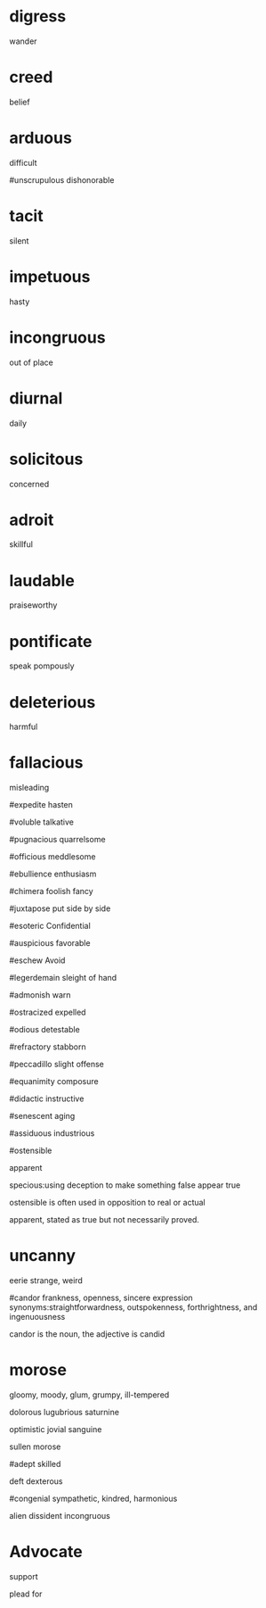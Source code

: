 # digress
wander


# creed
belief

# arduous
difficult

#unscrupulous
dishonorable

# tacit
silent

# impetuous
hasty



# incongruous
out of place

# diurnal
daily
# solicitous
concerned

# adroit
skillful

# laudable
praiseworthy

# pontificate
speak pompously

# deleterious
harmful

# fallacious
misleading

#expedite
hasten

#voluble
talkative

#pugnacious
quarrelsome

#officious
meddlesome

#ebullience
enthusiasm

#chimera
foolish fancy

#juxtapose
put side by side

#esoteric
Confidential

#auspicious
favorable

#eschew
Avoid

#legerdemain
sleight of hand

#admonish
warn

#ostracized
expelled

#odious
detestable

#refractory
stabborn

#peccadillo
slight offense

#equanimity
composure

#didactic
instructive

#senescent
aging

#assiduous
industrious

#ostensible

apparent

specious:using deception to make something false appear true

ostensible is often used in opposition to real or actual

apparent, stated as true but not necessarily proved.

# uncanny
eerie strange, weird

#candor
frankness, openness, sincere expression
synonyms:straightforwardness, outspokenness, forthrightness, and ingenuousness

candor is the noun, the adjective is candid

# morose

gloomy, moody, glum, grumpy, ill-tempered

dolorous
lugubrious
saturnine

optimistic
jovial
sanguine

sullen morose

#adept
skilled

deft
dexterous

#congenial
sympathetic, kindred, harmonious

alien
dissident
incongruous

# Advocate
support

plead for

